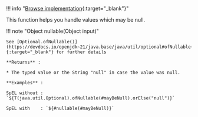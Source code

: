 <!--
  ~ SPDX-FileCopyrightText: 2017-2024 Enedis
  ~
  ~ SPDX-License-Identifier: Apache-2.0
  ~
-->

!!! info "[Browse implementation](https://github.com/Enedis-OSS/chutney/blob/main/chutney/action-impl/src/main/java/com/chutneytesting/action/function/NullableFunction.java){:target="_blank"}"

This function helps you handle values which may be null.

!!! note "Object nullable(Object input)"

    See [Optional.ofNullable()](https://devdocs.io/openjdk~21/java.base/java/util/optional#ofNullable(T)){:target="_blank"} for further details

    **Returns** :
    
    * The typed value or the String "null" in case the value was null.

    **Examples** :

    SpEL without : `${T(java.util.Optional).ofNullable(#mayBeNull).orElse("null")}`

    SpEL with    : `${#nullable(#mayBeNull)}`

